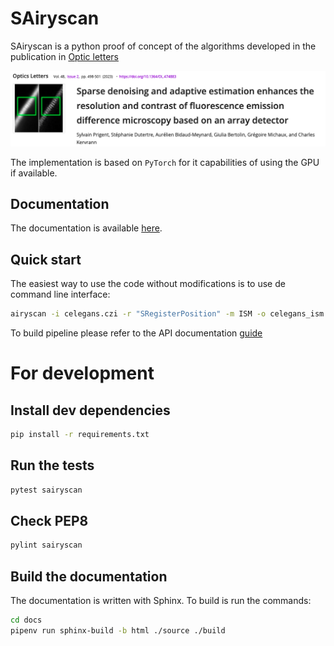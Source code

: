 # SAiryscan

SAiryscan is a python proof of concept of the algorithms developed in the publication 
in [Optic letters](https://opg.optica.org/ol/abstract.cfm?uri=ol-48-2-498&origin=search)


![optic_letters](docs/source/images/optic_letters.png "optic_letters")

The implementation is based on `PyTorch` for it capabilities of using the GPU if available.

## Documentation

The documentation is available [here](https://sylvainprigent.github.io/sairyscan/).

## Quick start

The easiest way to use the code without modifications is to use de command line interface:

```bash
airyscan -i celegans.czi -r "SRegisterPosition" -m ISM -o celegans_ism.tiff
```

To build pipeline please refer to the API documentation [guide](https://sylvainprigent.github.io/sairyscan/guide.html)


# For development

## Install dev dependencies

```bash
pip install -r requirements.txt
```

## Run the tests

```bash
pytest sairyscan
```

## Check PEP8

```bash
pylint sairyscan
```

## Build the documentation

The documentation is written with Sphinx. To build is run the commands:

```bash
cd docs
pipenv run sphinx-build -b html ./source ./build
```

